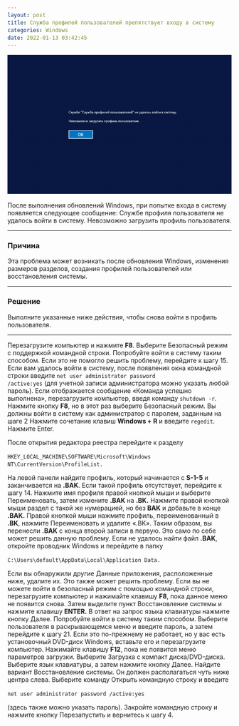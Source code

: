 ```yaml
---
layout: post
title: Служба профилей пользователей препятствует входу в систему
categories: Windows
date: 2022-01-13 03:42:45
---
```

![](/img/uploads/sluzhba.png "Службе профиля пользователя не удалось войти в систему")

После выполнения обновлений Windows, при попытке входа в систему появляется следующее сообщение:
Службе профиля пользователя не удалось войти в систему. Невозможно загрузить профиль пользователя.

- - -

### **Причина**

Эта проблема может возникать после обновления Windows, изменения размеров разделов, создания профилей пользователей или восстановления системы.

- - -

### **Решение**

Выполните указанные ниже действия, чтобы снова войти в профиль пользователя.

- - -

Перезагрузите компьютер и нажмите **F8**. Выберите Безопасный режим с поддержкой командной строки. Попробуйте войти в систему таким способом. Если это не помогло решить проблему, перейдите к шагу 15.
Если вам удалось войти в систему, после появления окна командной строки введите <code>net user administrator password /active:yes</code> (для учетной записи администратора можно указать любой пароль).
Если отображается сообщение «Команда успешно выполнена», перезагрузите компьютер, введя команду <code>shutdown -r</code>.
Нажмите кнопку **F8**, но в этот раз выберите Безопасный режим.
Вы должны войти в систему как администратор с паролем, заданным на шаге 2
Нажмите сочетание клавиш **Windows + R** и введите <code>regedit</code>. Нажмите Enter.

После открытия редактора реестра перейдите к разделу 

<code>HKEY_LOCAL_MACHINE\SOFTWARE\Microsoft\Windows NT\CurrentVersion\ProfileList.</code>

На левой панели найдите профиль, который начинается с **S-1-5** и заканчивается на **.BAK**. Если такой профиль отсутствует, перейдите к шагу 14.
Нажмите имя профиля правой кнопкой мыши и выберите Переименовать, затем измените **.BAK** на **.BK.**
Нажмите правой кнопкой мыши раздел с такой же нумерацией, но без **BAK** и добавьте в конце **.BAK.**
Правой кнопкой мыши нажмите профиль, переименованный в **.BK**, нажмите Переименовать и удалите «.BK».
Таким образом, вы перенесли **.BAK** с конца второй записи в первую. Это само по себе может решить данную проблему.
Если не удалось найти файл **.BAK**, откройте проводник Windows и перейдите в папку 

<code>C:\Users\default\AppData\Local\Application Data.</code>


Если вы обнаружили другие Данные приложения, расположенные ниже, удалите их. Это также может решить проблему.
Если вы не можете войти в безопасный режим с помощью командной строки, перезагрузите компьютер и нажимайте клавишу **F8**, пока данное меню не появится снова. Затем выделите пункт Восстановление системы и нажмите клавишу **ENTER.**
В ответ на запрос языка клавиатуры нажмите кнопку Далее.
Попробуйте войти в систему таким способом. Выберите пользователя в раскрывающемся меню и введите пароль, а затем перейдите к шагу 21.
Если это по-прежнему не работает, но у вас есть установочный DVD-диск Windows, вставьте его и перезагрузите компьютер.
Нажимайте клавишу **F12**, пока не появится меню параметров загрузки. Выберите Загрузка с компакт диска/DVD-диска.
Выберите язык клавиатуры, а затем нажмите кнопку Далее. Найдите вариант Восстановление системы. Он должен располагаться чуть ниже центра слева.
Выберите команду Открыть командную строку и введите 

<code>net user administrator password /active:yes</code>

 (здесь также можно указать пароль).
Закройте командную строку и нажмите кнопку Перезапустить и вернитесь к шагу 4.